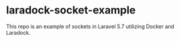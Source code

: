 # laradock-socket-example
This repo is an example of sockets in Laravel 5.7 utilizing Docker and Laradock.
